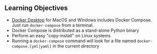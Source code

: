 ## Learning Objectives

* [Docker Desktop](https://www.docker.com/products/docker-desktop) for MacOS and Windows includes Docker Compose. Just run `docker-compose` from a terminal.
* Docker Compose is distributed as a stand-alone Python binary
* Perform an easy "copy-install" on Linux systems
* Running a `docker-compose` command will look for a file named `docker-compose.[yml|yaml]` in the current directory